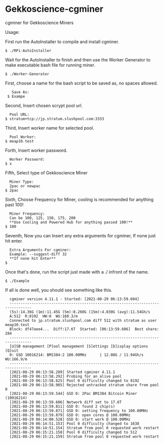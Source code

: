 # Gekkoscience-cgminer
cgminer for Gekkoscience Miners

Usage:

First run the AutoInstaller to compile and install cgminer.

	$ ./RPi-AutoInstaller

Wait for the AutoInstaller to finish and then use the Worker Generator to make executable bash file for running miner.

	$ ./Worker-Generator

First, choose a name for the bash script to be saved as, no spaces allowed.

	   Save As:
	 $ Exampe

Second, Insert chosen scrypt pool url.

	  Pool URL:
	$ stratum+tcp://jp.stratum.slushpool.com:3333

Third, Insert worker name for selected pool.

	  Pool Worker:
	$ meap10.test

Forth, Insert worker password.

	  Worker Password:
	$ x

Fifth, Select type of Gekkoscience Miner

	  Miner Type:
	  2pac or newpac
	$ 2pac

Sixth, Choose Frequency for Miner, cooling is recommended for anything past 100!

	  Miner Frequency:
	  Can be 100, 125, 150, 175, 200
	  **Use Cooling and Powered Hub for anything passed 100!**
	$ 100

Seventh, Now you can Insert any extra arguments for cgminer, If none just hit enter.

	  Extra Arguments For cgminer:
	  Example: --suggest-diff 32
	  **If none hit Enter**
	$ 

Once that's done, run the script just made with a ./ infront of the name.

	$ ./Example  

If all is done well, you should see something like this.

	  cgminer version 4.11.1 - Started: [2021-08-29 06:13:59.604]
	  --------------------------------------------------------------------------------
	  (5s):14.36G (1m):11.45G (5m):8.260G (15m):4.030G (avg):11.54Gh/s
	  A:512  R:8192  HW:0  WU:160.3/m
	  Connected to jp.stratum.slushpool.com diff 512 with stratum as user meap10.test
	  Block: df47aee4...  Diff:17.6T  Started: [06:13:59.606]  Best share: 284
	  --------------------------------------------------------------------------------
	  [U]SB management [P]ool management [S]ettings [D]isplay options [Q]uit
	  0: GSD 10016214: BM1384:2 100.00MHz      | 12.08G / 11.94Gh/s WU:166.9/m
	  --------------------------------------------------------------------------------
	  [2021-08-29 06:13:58.289] Started cgminer 4.11.1
	  [2021-08-29 06:13:58.292] Probing for an alive pool
	  [2021-08-29 06:13:58.625] Pool 0 difficulty changed to 8192
	  [2021-08-29 06:13:58.905] Rejected untracked stratum share from pool 0
	  [2021-08-29 06:13:59.544] GSD 0: 2Pac BM1384 Bitcoin Miner (10016214)
	  [2021-08-29 06:13:59.606] Network diff set to 17.6T
	  [2021-08-29 06:13:59.811] GSD 0: found 2 chip(s)
	  [2021-08-29 06:13:59.871] GSD 0: setting frequency to 100.00MHz
	  [2021-08-29 06:13:59.879] GSD 0: open cores @ 100.00MHz
	  [2021-08-29 06:14:00.528] GSD 0: start work @ 100.00MHz
	  [2021-08-29 06:14:51.153] Pool 0 difficulty changed to 1638
	  [2021-08-29 06:14:51.154] Stratum from pool 0 requested work restart
	  [2021-08-29 06:15:21.158] Pool 0 difficulty changed to 512
	  [2021-08-29 06:15:21.159] Stratum from pool 0 requested work restart

